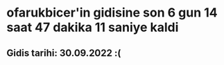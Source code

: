 # ofarukbicer'in gidisine son 6 gun 14 saat 47 dakika 11 saniye kaldi

## Gidis tarihi: 30.09.2022 :(